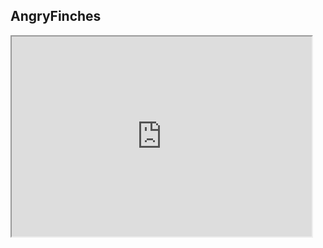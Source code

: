 
## AngryFinches
<iframe src="https://sfmemz.github.io/AngryFinches/html5/" width="480" height="320">
<a href="/index.html">More Games</a>

